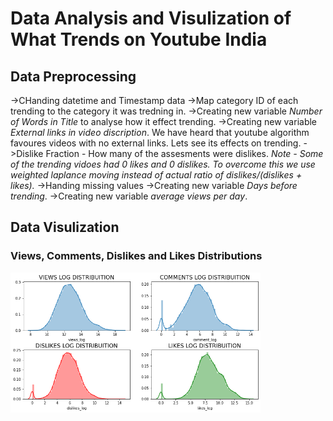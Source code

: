 # Data Analysis and Visulization of What Trends on Youtube India

## Data Preprocessing  
->CHanding datetime and Timestamp data
->Map category ID of each trending to the category it was tredning in.
->Creating new variable *Number of Words in Title* to analyse how it effect trending.
->Creating new variable *External links in video discription*. We have heard that youtube algorithm favoures videos with no external links. Lets see its effects on trending.
->Dislike Fraction - How many of the assesments were dislikes. 
*Note - Some of the trending vidoes had 0 likes and 0 dislikes. To overcome this we use weighted laplance moving instead of actual ratio of dislikes/(dislikes + likes).*
->Handing missing values
->Creating new variable *Days before trending*.
->Creating new variable *average views per day*.

## Data Visulization
### Views, Comments, Dislikes and Likes Distributions
<img src="imgs/firstvisual.png" width="400px">  

